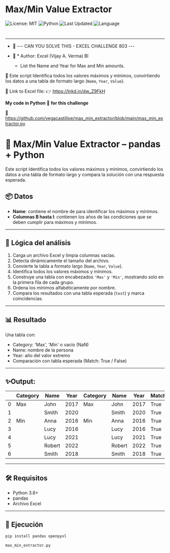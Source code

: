 # Max/Min Value Extractor
![License: MIT](https://img.shields.io/badge/License-MIT-cyan.svg)
![Python](https://img.shields.io/badge/python-3.7%2B-blue)
![Last Updated](https://img.shields.io/github/last-commit/vegacastilloe/max_min_extractor)
![Language](https://img.shields.io/badge/language-español-darkred)

#
---
- 🌟 --- CAN YOU SOLVE THIS - EXCEL CHALLENGE 803 ---
- 🌟 * Author: Excel (Vijay A. Verma) BI
 
    - List the Name and Year for Max and Min amounts.
 
 🔰 Este script Identifica todos los valores máximos y mínimos, convirtiendo los datos a una tabla de formato largo (`Name`, `Year`, `Value`).
 
 🔗 Link to Excel file:
 👉 https://lnkd.in/dw_Z9FkH

**My code in Python** 🐍 **for this challenge**

 🔗 https://github.com/vegacastilloe/max_min_extractor/blob/main/max_min_extractor.py


# 🧩 Max/Min Value Extractor – pandas + Python

Este script Identifica todos los valores máximos y mínimos, convirtiendo los datos a una tabla de formato largo y compara la solución con una respuesta esperada.

## 📦 Datos

- **Name**: contiene el nombre de para identificar los máximos y mínimos.
- **Columnas B hasta I**: contienen los años de las condiciones que se deben cumplir para máximos y mínimos.

---
## 🧠 Lógica del análisis

1. Carga un archivo Excel y limpia columnas vacías.
2. Detecta dinámicamente el tamaño del archivo.
3. Convierte la tabla a formato largo (`Name`, `Year`, `Value`).
4. Identifica todos los valores máximos y mínimos.
5. Construye una tabla con encabezados `'Max'` y `'Min'`, mostrando solo en la primera fila de cada grupo.
6. Ordena los mínimos alfabéticamente por nombre.
7. Compara los resultados con una tabla esperada (`test`) y marca coincidencias.

---
## 📊 Resultado

Una tabla con:
- Category: 'Max', 'Min' o vacío (NaN)
- Name: nombre de la persona
- Year: año del valor extremo
- Comparación con tabla esperada (Match: True / False)

---
## ✨Output:

| |Category|Name|Year|Category|Name|Year|Match1|Match2|Match3|
|-|-|-|-|-|-|-|-|-|-|
|0|Max|  John|2017|Max|  John|2017|True|True|True|
|1|   | Smith|2020|   | Smith|2020|True|True|True|
|2|Min|  Anna|2016|Min|  Anna|2016|True|True|True|
|3|   |  Lucy|2016|   |  Lucy|2016|True|True|True|
|4|   |  Lucy|2021|   |  Lucy|2021|True|True|True|
|5|   |Robert|2022|   |Robert|2022|True|True|True|
|6|   | Smith|2018|   | Smith|2018|True|True|True|
---
## 🛠️ Requisitos

- Python 3.8+
- pandas
- Archivo Excel

---
## 🚀 Ejecución
```bash
pip install pandas openpyxl
```
```python
max_min_extractor.py
```
